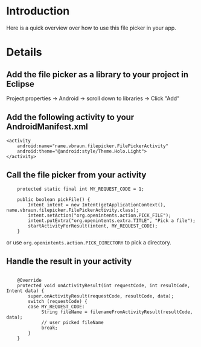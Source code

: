 # Introduction #

Here is a quick overview over how to use this file picker in your app.

# Details #

## Add the file picker as a library to your project in Eclipse ##

Project properties -> Android -> scroll down to libraries -> Click "Add"

## Add the following activity to your AndroidManifest.xml ##

```
<activity 
    android:name="name.vbraun.filepicker.FilePickerActivity"
    android:theme="@android:style/Theme.Holo.Light">
</activity>
```

## Call the file picker from your activity ##

```
    protected static final int MY_REQUEST_CODE = 1;

    public boolean pickFile() {
        Intent intent = new Intent(getApplicationContext(), name.vbraun.filepicker.FilePickerActivity.class);
        intent.setAction("org.openintents.action.PICK_FILE");
        intent.putExtra("org.openintents.extra.TITLE", "Pick a file");
        startActivityForResult(intent, MY_REQUEST_CODE);
    }
```

or use `org.openintents.action.PICK_DIRECTORY` to pick a directory.

## Handle the result in your activity ##

```

    @Override
    protected void onActivityResult(int requestCode, int resultCode, Intent data) {
        super.onActivityResult(requestCode, resultCode, data);
        switch (requestCode) {
        case MY_REQUEST_CODE:
             String fileName = filenameFromActivityResult(resultCode, data);
             // user picked fileName
             break;
        }
    }
```